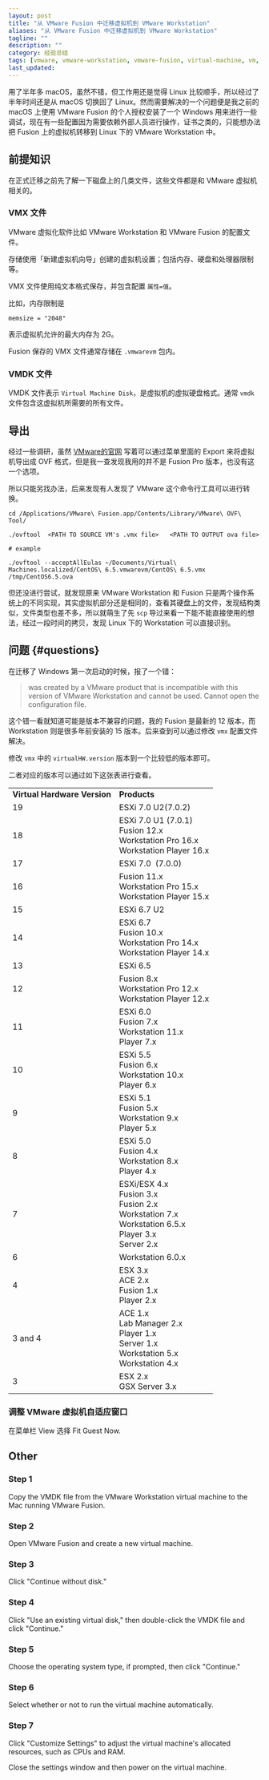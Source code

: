 ```yaml
---
layout: post
title: "从 VMware Fusion 中迁移虚拟机到 VMware Workstation"
aliases: "从 VMware Fusion 中迁移虚拟机到 VMware Workstation"
tagline: ""
description: ""
category: 经验总结
tags: [vmware, vmware-workstation, vmware-fusion, virtual-machine, vm, windows ]
last_updated:
---
```


用了半年多 macOS，虽然不错，但工作用还是觉得 Linux 比较顺手，所以经过了半年时间还是从 macOS 切换回了 Linux。然而需要解决的一个问题便是我之前的 macOS 上使用 VMware Fusion 的个人授权安装了一个 Windows 用来进行一些调试，现在有一些配置因为需要依赖外部人员进行操作，证书之类的，只能想办法把 Fusion 上的虚拟机转移到 Linux 下的 VMware Workstation 中。

## 前提知识
在正式迁移之前先了解一下磁盘上的几类文件，这些文件都是和 VMware 虚拟机相关的。

### VMX 文件
VMware 虚拟化软件比如 VMware Workstation 和 VMware Fusion 的配置文件。

存储使用「新建虚拟机向导」创建的虚拟机设置；包括内存、硬盘和处理器限制等。

VMX 文件使用纯文本格式保存，并包含配置 `属性=值`。

比如，内存限制是

    memsize = "2048"

表示虚拟机允许的最大内存为 2G。

Fusion 保存的 VMX 文件通常存储在 `.vmwarevm` 包内。

### VMDK 文件
VMDK 文件表示 `Virtual Machine Disk`，是虚拟机的虚拟硬盘格式。通常 `vmdk` 文件包含这虚拟机所需要的所有文件。


## 导出
经过一些调研，虽然 [VMware的官网](https://docs.vmware.com/en/VMware-Fusion/12/com.vmware.fusion.using.doc/GUID-16E390B1-829D-4289-8442-270A474C106A.html) 写着可以通过菜单里面的 Export 来将虚拟机导出成 OVF 格式，但是我一查发现我用的并不是 Fusion Pro 版本，也没有这一个选项。

所以只能另找办法，后来发现有人发现了 VMware 这个命令行工具可以进行转换。

```
cd /Applications/VMware\ Fusion.app/Contents/Library/VMware\ OVF\ Tool/

./ovftool  <PATH TO SOURCE VM's .vmx file>   <PATH TO OUTPUT ova file>

# example

./ovftool --acceptAllEulas ~/Documents/Virtual\ Machines.localized/CentOS\ 6.5.vmwarevm/CentOS\ 6.5.vmx      /tmp/CentOS6.5.ova
```

但还没进行尝试，就发现原来 VMware Workstation 和 Fusion 只是两个操作系统上的不同实现，其实虚拟机部分还是相同的，查看其硬盘上的文件，发现结构类似，文件类型也差不多，所以就萌生了先 `scp` 导过来看一下能不能直接使用的想法，经过一段时间的拷贝，发现 Linux 下的 Workstation 可以直接识别。

## 问题 {#questions}
在迁移了 Windows 第一次启动的时候，报了一个错：

> was created by a VMware product that is incompatible with this version of VMware Workstation and cannot be used.
Cannot open the configuration file.

这个错一看就知道可能是版本不兼容的问题，我的 Fusion 是最新的 12 版本，而 Workstation 则是很多年前安装的 15 版本。后来查到可以通过修改 `vmx` 配置文件解决。

修改 `vmx` 中的 `virtualHW.version` 版本到一个比较低的版本即可。

二者对应的版本可以通过如下这张表进行查看。

<table><tbody><tr><td colspan="1" rowspan="1"><strong>Virtual Hardware Version</strong></td><td colspan="1" rowspan="1"><strong>Products</strong></td></tr><tr><td colspan="1" rowspan="1">19</td><td colspan="1" rowspan="1">ESXi 7.0 U2(7.0.2)</td></tr><tr><td colspan="1" rowspan="1">18</td><td colspan="1" rowspan="1">ESXi 7.0 U1 (7.0.1)<br>Fusion 12.x<br>Workstation Pro 16.x<br>Workstation Player 16.x</td></tr><tr><td colspan="1" rowspan="1">17</td><td colspan="1" rowspan="1">ESXi 7.0&nbsp; (7.0.0)</td></tr><tr><td colspan="1" rowspan="1">16</td><td colspan="1" rowspan="1">Fusion 11.x<br>Workstation Pro 15.x<br>Workstation Player 15.x</td></tr><tr><td colspan="1" rowspan="1">15</td><td colspan="1" rowspan="1">ESXi 6.7 U2</td></tr><tr><td colspan="1" rowspan="1">14</td><td colspan="1" rowspan="1">ESXi 6.7<br>Fusion 10.x<br>Workstation Pro 14.x<br>Workstation Player 14.x</td></tr><tr><td colspan="1" rowspan="1">13</td><td colspan="1" rowspan="1">ESXi 6.5</td></tr><tr><td colspan="1" rowspan="1">12</td><td colspan="1" rowspan="1">Fusion 8.x<br>Workstation Pro 12.x<br>Workstation Player 12.x</td></tr><tr><td colspan="1" rowspan="1">11</td><td colspan="1" rowspan="1">ESXi 6.0<br>Fusion 7.x<br>Workstation 11.x<br>Player 7.x</td></tr><tr><td colspan="1" rowspan="1">10</td><td colspan="1" rowspan="1">ESXi 5.5<br>Fusion 6.x<br>Workstation 10.x<br>Player 6.x</td></tr><tr><td colspan="1" rowspan="1">9</td><td colspan="1" rowspan="1">ESXi 5.1<br>Fusion 5.x<br>Workstation 9.x<br>Player 5.x</td></tr><tr><td colspan="1" rowspan="1">8</td><td colspan="1" rowspan="1">ESXi 5.0<br>Fusion 4.x<br>Workstation 8.x<br>Player 4.x</td></tr><tr><td colspan="1" rowspan="1">7</td><td colspan="1" rowspan="1">ESXi/ESX 4.x<br>Fusion 3.x<br>Fusion 2.x<br>Workstation 7.x<br>Workstation 6.5.x<br>Player 3.x<br>Server 2.x</td></tr><tr><td colspan="1" rowspan="1">6</td><td colspan="1" rowspan="1">Workstation 6.0.x</td></tr><tr><td colspan="1" rowspan="1">4</td><td colspan="1" rowspan="1">ESX 3.x<br>ACE 2.x<br>Fusion 1.x<br>Player 2.x</td></tr><tr><td colspan="1" rowspan="1">3 and 4</td><td colspan="1" rowspan="1">ACE 1.x<br>Lab Manager 2.x<br>Player 1.x<br>Server 1.x<br>Workstation 5.x<br>Workstation 4.x</td></tr><tr><td colspan="1" rowspan="1">3</td><td colspan="1" rowspan="1">ESX 2.x<br>GSX Server 3.x</td></tr></tbody></table>




### 调整 VMware 虚拟机自适应窗口

在菜单栏 View 选择 Fit Guest Now.



## Other


### Step 1

Copy the VMDK file from the VMware Workstation virtual machine to the Mac running VMware Fusion.

### Step 2

Open VMware Fusion and create a new virtual machine.

### Step 3

Click "Continue without disk."

### Step 4

Click "Use an existing virtual disk," then double-click the VMDK file and click "Continue."

### Step 5

Choose the operating system type, if prompted, then click "Continue."

### Step 6

Select whether or not to run the virtual machine automatically.

### Step 7

Click "Customize Settings" to adjust the virtual machine's allocated resources, such as CPUs and RAM.

Close the settings window and then power on the virtual machine.



